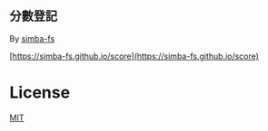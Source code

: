 分數登記
---
 
By [simba-fs](https://github.com/simba-fs)

[https://simba-fs.github.io/score](https://simba-fs.github.io/score)

# License
[MIT](./LICENSE)

